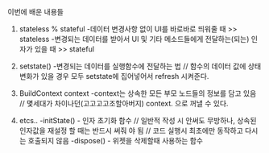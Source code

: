 이번에 배운 내용들


1. stateless % stateful
     -데이터 변경사항 없이 UI를 바로바로 띄워줄 때 >> stateless
     -변경되는 데이터를 받아서 UI 및 기타 메소드들에게 전달하는(되는) 인자가 있을 때 >> stateful

2. setstate()
     -변경되는 데이터를 실행함수에 전달하는 법 // 함수의 데이터 값에 상태변화가 있을 경우 모두 setstate에 집어넣어서       refresh 시켜준다.

3. BuildContext context
      -context는 상속한 모든 부모 노드들의 정보를 담고 있음 // 몇세대가 차이나던(고고고고조할아버지) context. 으로         꺼낼 수 있다.

4. etcs..
     -initState() - 인자 초기화 함수 // 일반적 작성 시 안써도 무방하나, 상속된 인자값을 재설정 할 때는 반드시 써줘                      야 됨 // 코드 실행시 최초에만 동작하고 다시는 호출되지 않음
     -dispose() - 위젯을 삭제할때 사용하는 함수
